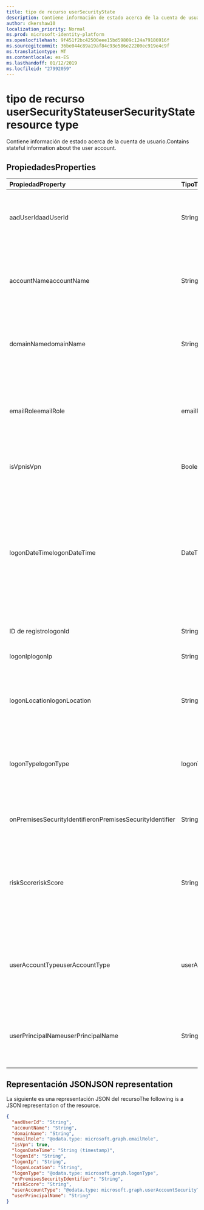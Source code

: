 ```yaml
---
title: tipo de recurso userSecurityState
description: Contiene información de estado acerca de la cuenta de usuario.
author: dkershaw10
localization_priority: Normal
ms.prod: microsoft-identity-platform
ms.openlocfilehash: 9f451f2bc42500eee15bd59809c124a79186916f
ms.sourcegitcommit: 36be044c89a19af84c93e586e22200ec919e4c9f
ms.translationtype: MT
ms.contentlocale: es-ES
ms.lasthandoff: 01/12/2019
ms.locfileid: "27992059"
---
```

# <a name="usersecuritystate-resource-type"></a><span data-ttu-id="d4cdb-103">tipo de recurso userSecurityState</span><span class="sxs-lookup"><span data-stu-id="d4cdb-103">userSecurityState resource type</span></span>

<span data-ttu-id="d4cdb-104">Contiene información de estado acerca de la cuenta de usuario.</span><span class="sxs-lookup"><span data-stu-id="d4cdb-104">Contains stateful information about the user account.</span></span>

## <a name="properties"></a><span data-ttu-id="d4cdb-105">Propiedades</span><span class="sxs-lookup"><span data-stu-id="d4cdb-105">Properties</span></span>

| <span data-ttu-id="d4cdb-106">Propiedad</span><span class="sxs-lookup"><span data-stu-id="d4cdb-106">Property</span></span>   | <span data-ttu-id="d4cdb-107">Tipo</span><span class="sxs-lookup"><span data-stu-id="d4cdb-107">Type</span></span> |<span data-ttu-id="d4cdb-108">Descripción</span><span class="sxs-lookup"><span data-stu-id="d4cdb-108">Description</span></span>|
|:---------------|:--------|:----------|
|<span data-ttu-id="d4cdb-109">aadUserId</span><span class="sxs-lookup"><span data-stu-id="d4cdb-109">aadUserId</span></span>|<span data-ttu-id="d4cdb-110">String</span><span class="sxs-lookup"><span data-stu-id="d4cdb-110">String</span></span>|<span data-ttu-id="d4cdb-111">AAD usuario identificador (GUID) - objeto representa la entidad de usuario físicos/multi-account.</span><span class="sxs-lookup"><span data-stu-id="d4cdb-111">AAD User object identifier (GUID) - represents the physical/multi-account user entity.</span></span>|
|<span data-ttu-id="d4cdb-112">accountName</span><span class="sxs-lookup"><span data-stu-id="d4cdb-112">accountName</span></span>|<span data-ttu-id="d4cdb-113">String</span><span class="sxs-lookup"><span data-stu-id="d4cdb-113">String</span></span>|<span data-ttu-id="d4cdb-114">Nombre de cuenta de la cuenta de usuario (sin dominio de Active Directory o dominio DNS) - (también denominada `mailNickName`).</span><span class="sxs-lookup"><span data-stu-id="d4cdb-114">Account name of user account (without Active Directory domain or DNS domain) - (also called `mailNickName`).</span></span>|
|<span data-ttu-id="d4cdb-115">domainName</span><span class="sxs-lookup"><span data-stu-id="d4cdb-115">domainName</span></span>|<span data-ttu-id="d4cdb-116">String</span><span class="sxs-lookup"><span data-stu-id="d4cdb-116">String</span></span>|<span data-ttu-id="d4cdb-117">Dominio de NetBIOS o Active Directory de la cuenta de usuario (es decir, el formato dominio\cuenta).</span><span class="sxs-lookup"><span data-stu-id="d4cdb-117">NetBIOS/Active Directory domain of user account (that is, domain\account format).</span></span>|
|<span data-ttu-id="d4cdb-118">emailRole</span><span class="sxs-lookup"><span data-stu-id="d4cdb-118">emailRole</span></span>|<span data-ttu-id="d4cdb-119">emailRole</span><span class="sxs-lookup"><span data-stu-id="d4cdb-119">emailRole</span></span>|<span data-ttu-id="d4cdb-120">Para las alertas relacionadas con el correo electrónico - correo electrónico de una cuenta de usuario 'rol'.</span><span class="sxs-lookup"><span data-stu-id="d4cdb-120">For email-related alerts - user account's email 'role'.</span></span> <span data-ttu-id="d4cdb-121">Los valores posibles son: `unknown`, `sender` y `recipient`.</span><span class="sxs-lookup"><span data-stu-id="d4cdb-121">Possible values are: `unknown`, `sender`, `recipient`.</span></span>|
|<span data-ttu-id="d4cdb-122">isVpn</span><span class="sxs-lookup"><span data-stu-id="d4cdb-122">isVpn</span></span>|<span data-ttu-id="d4cdb-123">Booleano</span><span class="sxs-lookup"><span data-stu-id="d4cdb-123">Boolean</span></span>|<span data-ttu-id="d4cdb-124">Indica si el usuario se conectó a través de una red privada virtual.</span><span class="sxs-lookup"><span data-stu-id="d4cdb-124">Indicates whether the user logged on through a VPN.</span></span>|
|<span data-ttu-id="d4cdb-125">logonDateTime</span><span class="sxs-lookup"><span data-stu-id="d4cdb-125">logonDateTime</span></span>|<span data-ttu-id="d4cdb-126">DateTimeOffset</span><span class="sxs-lookup"><span data-stu-id="d4cdb-126">DateTimeOffset</span></span>|<span data-ttu-id="d4cdb-127">Hora a la que el inicio de sesión se produjo.</span><span class="sxs-lookup"><span data-stu-id="d4cdb-127">Time at which the sign-in occurred.</span></span> <span data-ttu-id="d4cdb-128">El tipo de marca de tiempo representa la información de fecha y hora con el formato ISO 8601 y está siempre en hora UTC.</span><span class="sxs-lookup"><span data-stu-id="d4cdb-128">The Timestamp type represents date and time information using ISO 8601 format and is always in UTC time.</span></span> <span data-ttu-id="d4cdb-129">Por ejemplo, medianoche en la zona horaria UTC del 1 de enero de 2014 sería así: `'2014-01-01T00:00:00Z'`.</span><span class="sxs-lookup"><span data-stu-id="d4cdb-129">For example, midnight UTC on Jan 1, 2014 would look like this: `'2014-01-01T00:00:00Z'`.</span></span>|
|<span data-ttu-id="d4cdb-130">ID de registro</span><span class="sxs-lookup"><span data-stu-id="d4cdb-130">logonId</span></span>|<span data-ttu-id="d4cdb-131">String</span><span class="sxs-lookup"><span data-stu-id="d4cdb-131">String</span></span>|<span data-ttu-id="d4cdb-132">Identificador de usuario de inicio de sesión.</span><span class="sxs-lookup"><span data-stu-id="d4cdb-132">User sign-in ID.</span></span>|
|<span data-ttu-id="d4cdb-133">logonIp</span><span class="sxs-lookup"><span data-stu-id="d4cdb-133">logonIp</span></span>|<span data-ttu-id="d4cdb-134">String</span><span class="sxs-lookup"><span data-stu-id="d4cdb-134">String</span></span>|<span data-ttu-id="d4cdb-135">Dirección IP de. que la solicitud de inicio de sesión se originó.</span><span class="sxs-lookup"><span data-stu-id="d4cdb-135">IP Address the sign-in request originated from.</span></span>|
|<span data-ttu-id="d4cdb-136">logonLocation</span><span class="sxs-lookup"><span data-stu-id="d4cdb-136">logonLocation</span></span>|<span data-ttu-id="d4cdb-137">String</span><span class="sxs-lookup"><span data-stu-id="d4cdb-137">String</span></span>|<span data-ttu-id="d4cdb-138">Ubicación (mediante la asignación de direcciones IP) asociado a un evento de inicio de sesión de usuario por este usuario.</span><span class="sxs-lookup"><span data-stu-id="d4cdb-138">Location (by IP address mapping) associated with a user sign-in event by this user.</span></span>|
|<span data-ttu-id="d4cdb-139">logonType</span><span class="sxs-lookup"><span data-stu-id="d4cdb-139">logonType</span></span>|<span data-ttu-id="d4cdb-140">logonType</span><span class="sxs-lookup"><span data-stu-id="d4cdb-140">logonType</span></span>|<span data-ttu-id="d4cdb-141">Método de inicio de sesión de usuario en.</span><span class="sxs-lookup"><span data-stu-id="d4cdb-141">Method of user sign in.</span></span> <span data-ttu-id="d4cdb-142">Los valores posibles son: `unknown`, `interactive`, `remoteInteractive`, `network`, `batch`, `service`.</span><span class="sxs-lookup"><span data-stu-id="d4cdb-142">Possible values are: `unknown`, `interactive`, `remoteInteractive`, `network`, `batch`, `service`.</span></span>|
|<span data-ttu-id="d4cdb-143">onPremisesSecurityIdentifier</span><span class="sxs-lookup"><span data-stu-id="d4cdb-143">onPremisesSecurityIdentifier</span></span>|<span data-ttu-id="d4cdb-144">String</span><span class="sxs-lookup"><span data-stu-id="d4cdb-144">String</span></span>|<span data-ttu-id="d4cdb-145">Active Directory (local) identificador de seguridad (SID) del usuario.</span><span class="sxs-lookup"><span data-stu-id="d4cdb-145">Active Directory (on-premises) Security Identifier (SID) of the user.</span></span>|
|<span data-ttu-id="d4cdb-146">riskScore</span><span class="sxs-lookup"><span data-stu-id="d4cdb-146">riskScore</span></span>|<span data-ttu-id="d4cdb-147">String</span><span class="sxs-lookup"><span data-stu-id="d4cdb-147">String</span></span>|<span data-ttu-id="d4cdb-148">Puntuación de proveedor generado/calculada en el riesgo de la cuenta de usuario.</span><span class="sxs-lookup"><span data-stu-id="d4cdb-148">Provider-generated/calculated risk score of the user account.</span></span> <span data-ttu-id="d4cdb-149">Valor recomendado el rango de 0-1, lo que equivale a un porcentaje.</span><span class="sxs-lookup"><span data-stu-id="d4cdb-149">Recommended value range of 0-1, which equates to a percentage.</span></span>|
|<span data-ttu-id="d4cdb-150">userAccountType</span><span class="sxs-lookup"><span data-stu-id="d4cdb-150">userAccountType</span></span>|<span data-ttu-id="d4cdb-151">userAccountSecurityType</span><span class="sxs-lookup"><span data-stu-id="d4cdb-151">userAccountSecurityType</span></span>|<span data-ttu-id="d4cdb-152">Tipo de cuenta de usuario (pertenencia a grupos), por definición de Windows.</span><span class="sxs-lookup"><span data-stu-id="d4cdb-152">User account type (group membership), per Windows definition.</span></span> <span data-ttu-id="d4cdb-153">Los valores posibles son: `unknown`, `standard`, `power` y `administrator`.</span><span class="sxs-lookup"><span data-stu-id="d4cdb-153">Possible values are: `unknown`, `standard`, `power`, `administrator`.</span></span>|
|<span data-ttu-id="d4cdb-154">userPrincipalName</span><span class="sxs-lookup"><span data-stu-id="d4cdb-154">userPrincipalName</span></span>|<span data-ttu-id="d4cdb-155">String</span><span class="sxs-lookup"><span data-stu-id="d4cdb-155">String</span></span>|<span data-ttu-id="d4cdb-156">Inicio de sesión de nombre de usuario - formato de internet: (nombre de cuenta de usuario) @(nombre de dominio DNS de cuenta de usuario).</span><span class="sxs-lookup"><span data-stu-id="d4cdb-156">User sign-in name - internet format: (user account name)@(user account DNS domain name).</span></span>|

## <a name="json-representation"></a><span data-ttu-id="d4cdb-157">Representación JSON</span><span class="sxs-lookup"><span data-stu-id="d4cdb-157">JSON representation</span></span>

<span data-ttu-id="d4cdb-158">La siguiente es una representación JSON del recurso</span><span class="sxs-lookup"><span data-stu-id="d4cdb-158">The following is a JSON representation of the resource.</span></span>

<!-- {
  "blockType": "resource",
  "optionalProperties": [

  ],
  "@odata.type": "microsoft.graph.userSecurityState"
}-->

```json
{
  "aadUserId": "String",
  "accountName": "String",
  "domainName": "String",
  "emailRole": "@odata.type: microsoft.graph.emailRole",
  "isVpn": true,
  "logonDateTime": "String (timestamp)",
  "logonId": "String",
  "logonIp": "String",
  "logonLocation": "String",
  "logonType": "@odata.type: microsoft.graph.logonType",
  "onPremisesSecurityIdentifier": "String",
  "riskScore": "String",
  "userAccountType": "@odata.type: microsoft.graph.userAccountSecurityType",
  "userPrincipalName": "String"
}

```

<!-- uuid: 8fcb5dbc-d5aa-4681-8e31-b001d5168d79
2015-10-25 14:57:30 UTC -->
<!-- {
  "type": "#page.annotation",
  "description": "userSecurityState resource",
  "keywords": "",
  "section": "documentation",
  "tocPath": ""
}-->
